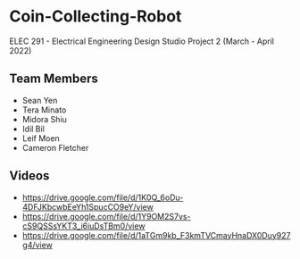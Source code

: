 # Coin-Collecting-Robot
ELEC 291 - Electrical Engineering Design Studio Project 2 (March - April 2022)

## Team Members
- Sean Yen
- Tera Minato
- Midora Shiu
- Idil Bil
- Leif Moen
- Cameron Fletcher

## Videos
- https://drive.google.com/file/d/1K0Q_6oDu-4DFJKbcwbEeYh1SpucCO9eY/view
- https://drive.google.com/file/d/1Y9OM2S7vs-cS9QSSsYKT3_i6iuDsTBm0/view
- https://drive.google.com/file/d/1aTGm9kb_F3kmTVCmayHnaDX0Duy927g4/view
